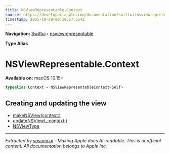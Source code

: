 ```yaml
---
title: NSViewRepresentable.Context
source: https://developer.apple.com/documentation/swiftui/nsviewrepresentable/context
timestamp: 2025-10-29T00:10:57.554Z
---
```


**Navigation:** [Swiftui](/documentation/swiftui) › [nsviewrepresentable](/documentation/swiftui/nsviewrepresentable)

**Type Alias**

# NSViewRepresentable.Context

**Available on:** macOS 10.15+

```swift
typealias Context = NSViewRepresentableContext<Self>
```

## Creating and updating the view

- [makeNSView(context:)](/documentation/swiftui/nsviewrepresentable/makensview(context:))
- [updateNSView(_:context:)](/documentation/swiftui/nsviewrepresentable/updatensview(_:context:))
- [NSViewType](/documentation/swiftui/nsviewrepresentable/nsviewtype)

---

*Extracted by [sosumi.ai](https://sosumi.ai) - Making Apple docs AI-readable.*
*This is unofficial content. All documentation belongs to Apple Inc.*

